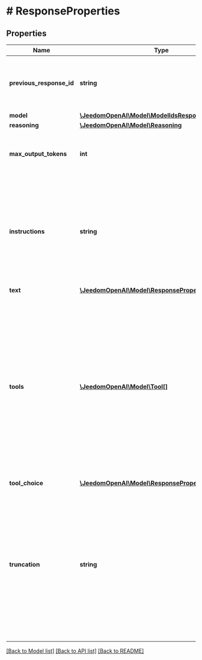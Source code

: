 # # ResponseProperties

## Properties

Name | Type | Description | Notes
------------ | ------------- | ------------- | -------------
**previous_response_id** | **string** | The unique ID of the previous response to the model. Use this to create multi-turn conversations. Learn more about  [conversation state](/docs/guides/conversation-state). | [optional]
**model** | [**\JeedomOpenAI\Model\ModelIdsResponses**](ModelIdsResponses.md) |  | [optional]
**reasoning** | [**\JeedomOpenAI\Model\Reasoning**](Reasoning.md) |  | [optional]
**max_output_tokens** | **int** | An upper bound for the number of tokens that can be generated for a response, including visible output tokens and [reasoning tokens](/docs/guides/reasoning). | [optional]
**instructions** | **string** | Inserts a system (or developer) message as the first item in the model&#39;s context.  When using along with &#x60;previous_response_id&#x60;, the instructions from a previous response will be not be carried over to the next response. This makes it simple to swap out system (or developer) messages in new responses. | [optional]
**text** | [**\JeedomOpenAI\Model\ResponsePropertiesText**](ResponsePropertiesText.md) |  | [optional]
**tools** | [**\JeedomOpenAI\Model\Tool[]**](Tool.md) | An array of tools the model may call while generating a response. You  can specify which tool to use by setting the &#x60;tool_choice&#x60; parameter.  The two categories of tools you can provide the model are:  - **Built-in tools**: Tools that are provided by OpenAI that extend the   model&#39;s capabilities, like [web search](/docs/guides/tools-web-search)   or [file search](/docs/guides/tools-file-search). Learn more about   [built-in tools](/docs/guides/tools). - **Function calls (custom tools)**: Functions that are defined by you,   enabling the model to call your own code. Learn more about   [function calling](/docs/guides/function-calling). | [optional]
**tool_choice** | [**\JeedomOpenAI\Model\ResponsePropertiesToolChoice**](ResponsePropertiesToolChoice.md) |  | [optional]
**truncation** | **string** | The truncation strategy to use for the model response. - &#x60;auto&#x60;: If the context of this response and previous ones exceeds   the model&#39;s context window size, the model will truncate the    response to fit the context window by dropping input items in the   middle of the conversation.  - &#x60;disabled&#x60; (default): If a model response will exceed the context window    size for a model, the request will fail with a 400 error. | [optional] [default to 'disabled']

[[Back to Model list]](../../README.md#models) [[Back to API list]](../../README.md#endpoints) [[Back to README]](../../README.md)
